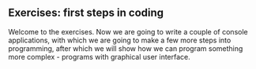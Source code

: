 ## Exercises: first steps in coding

Welcome to the exercises. Now we are going to write a couple of console applications, with which we are going to make a few more steps into programming, after which we will show how we can program something more complex - programs with graphical user interface.